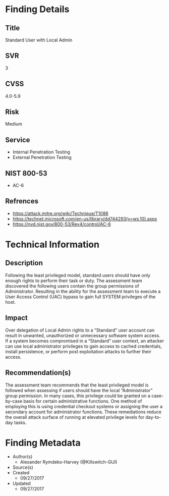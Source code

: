 
# Finding Details 

## Title
  Standard User with Local Admin 
## SVR
  3
## CVSS
  4.0-5.9
## Risk
  Medium
## Service
  * Internal Penetration Testing
  * External Penetration Testing 
## NIST 800-53 
  * AC-6
## Refrences
  * https://attack.mitre.org/wiki/Technique/T1088
  * https://technet.microsoft.com/en-us/library/dd744293(v=ws.10).aspx
  * https://nvd.nist.gov/800-53/Rev4/control/AC-6
 
# Technical Information

## Description 
Following the least privileged model, standard users should have only enough rights to perform their task or duty. The assessment team discovered the following users contain the group permissions of Administrator. Resulting in the ability for the assessment team to execute a User Access Control (UAC) bypass to gain full SYSTEM privileges of the host.  

## Impact
Over delegation of Local Admin rights to a “Standard” user account can result in unwanted, unauthorized or unnecessary software system access. If a system becomes compromised in a “Standard” user context, an attacker can use local administrator privileges to gain access to cached credentials, install persistence, or perform post exploitation attacks to further their access.  

## Recommendation(s)
The assessment team recommends that the least privileged model is followed when assessing if users should have the local “Administrator” group permission. In many cases, this privilege could be granted on a case-by-case basis for certain administrative functions. One method of employing this is using credential checkout systems or assigning the user a secondary account for administrator functions. These remediations reduce the overall attack surface of running at elevated privilege levels for day-to-day tasks.

# Finding Metadata
  * Author(s)
    * Alexander Rymdeko-Harvey (@Killswitch-GUI)
  * Source(s)
  * Created
    * 09/27/2017
  * Updated
    * 09/27/2017

